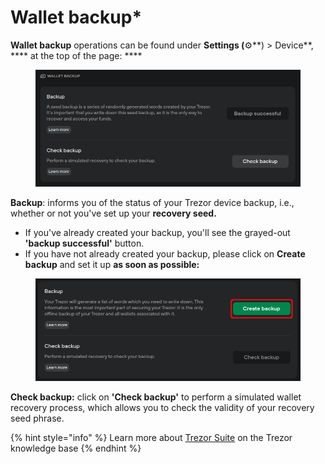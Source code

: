 # Wallet backup\*

**Wallet backup** operations can be found under **Settings (**⚙️**) > Device**, **** at the top of the page: ****&#x20;

<figure><img src="../../.gitbook/assets/Wallet_backup.png" alt=""><figcaption></figcaption></figure>

**Backup**: informs you of the status of your Trezor device backup, i.e., whether or not you've set up your **recovery seed.**

* If you've already created your backup, you'll see the grayed-out **'backup successful'** button.
* If you have not already created your backup, please click on **Create backup** and set it up **as soon as possible:**

<figure><img src="../../.gitbook/assets/Create-Backup.png" alt=""><figcaption></figcaption></figure>

**Check backup:** click on **'Check backup'** to perform a simulated wallet recovery process, which allows you to check the validity of your recovery seed phrase.

{% hint style="info" %}
Learn more about [Trezor Suite](https://trezor.io/learn/a/trezor-suite-app-settings) on the Trezor knowledge base&#x20;
{% endhint %}
